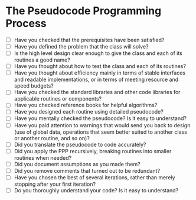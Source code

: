 # The Pseudocode Programming Process

- [ ] Have you checked that the prerequisites have been satisfied?
- [ ] Have you defined the problem that the class will solve?
- [ ] Is the high level design clear enough to give the class and each of its routines a good name?
- [ ] Have you thought about how to test the class and each of its routines?
- [ ] Have you thought about efficiency mainly in terms of stable interfaces and readable implementations, or in terms of meeting resource and speed budgets?
- [ ] Have you checked the standard libraries and other code libraries for applicable routines or components?
- [ ] Have you checked reference books for helpful algorithms?
- [ ] Have you designed each routine using detailed pseudocode?
- [ ] Have you mentally checked the pseudocode? Is it easy to understand?
- [ ] Have you paid attention to warnings that would send you back to design (use of global data, operations that seem better suited to another class or another routine, and so on)?
- [ ] Did you translate the pseudocode to code accurately?
- [ ] Did you apply the PPP recursively, breaking routines into smaller routines when needed?
- [ ] Did you document assumptions as you made them?
- [ ] Did you remove comments that turned out to be redundant?
- [ ] Have you chosen the best of several iterations, rather than merely stopping after your first iteration?
- [ ] Do you thoroughly understand your code? Is it easy to understand?
